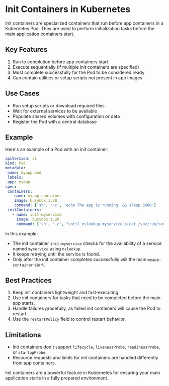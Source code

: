 # Init Containers in Kubernetes

Init containers are specialized containers that run before app containers in a Kubernetes Pod. They are used to perform initialization tasks before the main application containers start.

## Key Features

1. Run to completion before app containers start
2. Execute sequentially (if multiple init containers are specified)
3. Must complete successfully for the Pod to be considered ready
4. Can contain utilities or setup scripts not present in app images

## Use Cases

- Run setup scripts or download required files
- Wait for external services to be available
- Populate shared volumes with configuration or data
- Register the Pod with a central database

## Example

Here's an example of a Pod with an init container:

```yaml
apiVersion: v1
kind: Pod
metadata:
 name: myapp-pod
 labels:
 app: myapp
spec:
 containers:
   -name: myapp-container
    image: busybox:1.28
    command: ['sh', '-c', 'echo The app is running! && sleep 3600']
 initContainers:
   - name: init-myservice
     image: busybox:1.28
     command: ['sh', '-c', "until nslookup myservice.$(cat /var/run/secrets/kubernetes.io/serviceaccount/namespace).svc.cluster.local; do echo waiting for myservice; sleep 2; done"]
```

In this example:
- The init container `init-myservice` checks for the availability of a service named `myservice` using `nslookup`.
- It keeps retrying until the service is found.
- Only after the init container completes successfully will the main `myapp-container` start.

## Best Practices

1. Keep init containers lightweight and fast-executing.
2. Use init containers for tasks that need to be completed before the main app starts.
3. Handle failures gracefully, as failed init containers will cause the Pod to restart.
4. Use the `restartPolicy` field to control restart behavior.

## Limitations

- Init containers don't support `lifecycle`, `livenessProbe`, `readinessProbe`, or `startupProbe`.
- Resource requests and limits for init containers are handled differently from app containers.

Init containers are a powerful feature in Kubernetes for ensuring your main application starts in a fully prepared environment.


